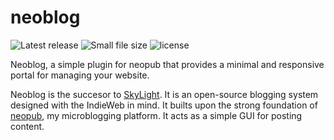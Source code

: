 # neoblog

![Latest release](https://img.shields.io/github/v/release/RobinBoers/neoblog?include_prereleases) ![Small file size](https://img.shields.io/github/repo-size/RobinBoers/neoblog?label=size) ![license](https://img.shields.io/github/license/RobinBoers/neoblog)

Neoblog, a simple plugin for neopub that provides a minimal and responsive portal for managing your website.

Neoblog is the succesor to [SkyLight](https://github.com/RobinBoers/SkyLight-Website-Editor). It is an open-source blogging system designed with the IndieWeb in mind. It builts upon the strong foundation of [neopub](https://github.com/RobinBoers/neopub), my microblogging platform. It acts as a simple GUI for posting content.
